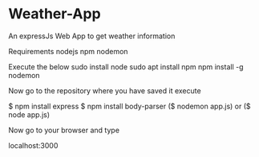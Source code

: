 # Weather-App
An expressJs Web App to get weather information

Requirements 
nodejs 
npm
nodemon 

Execute the below 
sudo install node 
sudo apt install npm 
npm install -g nodemon

Now go to the repository where you have saved it execute 

$ npm install express
$ npm install body-parser
($ nodemon app.js)  or ($ node app.js)


Now go to your browser and type

localhost:3000 
